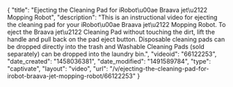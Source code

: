 {
    "title": "Ejecting the Cleaning Pad for iRobot\u00ae Braava jet\u2122 Mopping Robot",
    "description": "This is an instructional video for ejecting the cleaning pad for your iRobot\u00ae Braava jet\u2122 Mopping Robot. To eject the Braava jet\u2122 Cleaning Pad without touching the dirt, lift the handle and pull back on the pad eject button. Disposable cleaning pads can be dropped directly into the trash and Washable Cleaning Pads (sold separately) can be dropped into the laundry bin.",
    "videoid": "66122253",
    "date_created": "1458036381",
    "date_modified": "1491589784",
    "type": "captivate",
    "layout": "video",
    "url": "\/v\/ejecting-the-cleaning-pad-for-irobot-braava-jet-mopping-robot\/66122253"
}